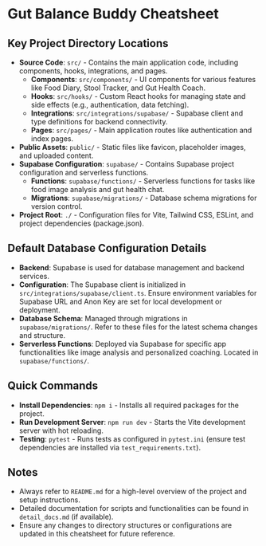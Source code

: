 # Gut Balance Buddy Cheatsheet

## Key Project Directory Locations
- **Source Code**: `src/` - Contains the main application code, including components, hooks, integrations, and pages.
  - **Components**: `src/components/` - UI components for various features like Food Diary, Stool Tracker, and Gut Health Coach.
  - **Hooks**: `src/hooks/` - Custom React hooks for managing state and side effects (e.g., authentication, data fetching).
  - **Integrations**: `src/integrations/supabase/` - Supabase client and type definitions for backend connectivity.
  - **Pages**: `src/pages/` - Main application routes like authentication and index pages.
- **Public Assets**: `public/` - Static files like favicon, placeholder images, and uploaded content.
- **Supabase Configuration**: `supabase/` - Contains Supabase project configuration and serverless functions.
  - **Functions**: `supabase/functions/` - Serverless functions for tasks like food image analysis and gut health chat.
  - **Migrations**: `supabase/migrations/` - Database schema migrations for version control.
- **Project Root**: `./` - Configuration files for Vite, Tailwind CSS, ESLint, and project dependencies (package.json).

## Default Database Configuration Details
- **Backend**: Supabase is used for database management and backend services.
- **Configuration**: The Supabase client is initialized in `src/integrations/supabase/client.ts`. Ensure environment variables for Supabase URL and Anon Key are set for local development or deployment.
- **Database Schema**: Managed through migrations in `supabase/migrations/`. Refer to these files for the latest schema changes and structure.
- **Serverless Functions**: Deployed via Supabase for specific app functionalities like image analysis and personalized coaching. Located in `supabase/functions/`.

## Quick Commands
- **Install Dependencies**: `npm i` - Installs all required packages for the project.
- **Run Development Server**: `npm run dev` - Starts the Vite development server with hot reloading.
- **Testing**: `pytest` - Runs tests as configured in `pytest.ini` (ensure test dependencies are installed via `test_requirements.txt`).

## Notes
- Always refer to `README.md` for a high-level overview of the project and setup instructions.
- Detailed documentation for scripts and functionalities can be found in `detail_docs.md` (if available).
- Ensure any changes to directory structures or configurations are updated in this cheatsheet for future reference.
